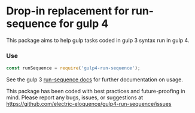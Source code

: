 # Drop-in replacement for run-sequence for gulp 4

This package aims to help gulp tasks coded in gulp 3 syntax run in gulp 4.

### Use

```javascript
const runSequence = require('gulp4-run-sequence');
```

See the gulp 3 [run-sequence docs](https://github.com/OverZealous/run-sequence) 
for further documentation on usage.

This package has been coded with best practices and future-proofing in mind. 
Please report any bugs, issues, or suggestions at 
https://github.com/electric-eloquence/gulp4-run-sequence/issues
